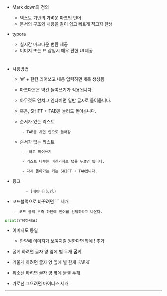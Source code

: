 - Mark down의 정의
    - 텍스트 기반의 가벼운 마크업 언어
    - 문서의 구조와 내용을 같이 쉽고 빠르게 적고자 탄생
    
- typora
    - 실시간 마크다운 변환 제공
    - 이미지 또는 표 삽입시 매우 편한 UI 제공

# 

- 사용방법
    - ‘#’ + 한칸 띄어쓰고 내용 입력하면 제목 생성됨
    - 마크다운은 약간 들여쓰기가 적용됩니다.
    - 아무것도 안치고 엔타치면 일반 글자로 들어옵니다.
    - 혹은, SHIFT + TAB을 눌러도 돌아옵니다.
    - 순서가 있는 리스트
    
           - TAB을 치면 안으로 들어감
    
    - 순서가 없는 리스트
    
           - -하고 띄어쓰기
    
           - 리스트 내부는 마친가지로 탭을 누르면 됩니다. 
    
           - 다시 돌아가는 키는 SHIFT + TAB입니다. 
    

  

- 링크

            - [네이버](url)

- 코드블럭으로 바꾸려면 ``` 세개

       - 코드 블럭 우측 하단에 언어를 선택하라고 나온다. 

```python
print(안녕하세묘)

```

- 이미지도 동일

     - 만약에 이미지가 보여지길 원한다면 앞에 ! 추가

- 굵게 하려면 글자 양 옆에 별 두개     **굵게**
- 기울게 하려면 글자 양 옆에 별 한개  *기울게*
- 취소선 하려면 글자 양 옆에 물결 두개
- 가로선 그으려면 마이너스 세개

---
